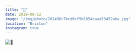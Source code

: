```yaml
---
title: "🔴"
date: 2019-08-12
image: "/img/photo/201496c7bcd6cf9b1054caad19452aba.jpg"
location: "Brixton"
instagram: true
---
```


![🔴](/img/photo/201496c7bcd6cf9b1054caad19452aba.jpg)

